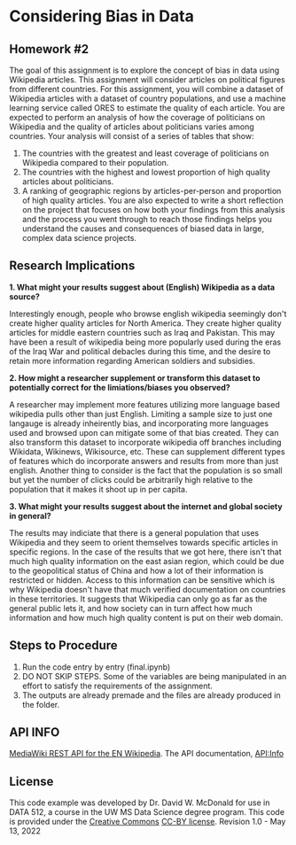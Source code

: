 # Considering Bias in Data
## Homework #2
The goal of this assignment is to explore the concept of bias in data using Wikipedia articles. This assignment will consider articles on political figures from different countries. For this assignment, you will combine a dataset of Wikipedia articles with a dataset of country populations, and use a machine learning service called ORES to estimate the quality of each article.
You are expected to perform an analysis of how the coverage of politicians on Wikipedia and the quality of articles about politicians varies among countries. Your analysis will consist of a series of tables that show:
1. The countries with the greatest and least coverage of politicians on Wikipedia compared to their population.
2. The countries with the highest and lowest proportion of high quality articles about politicians.
3. A ranking of geographic regions by articles-per-person and proportion of high quality articles.
You are also expected to write a short reflection on the project that focuses on how both your findings from this analysis and the process you went through to reach those findings helps you understand the causes and consequences of biased data in large, complex data science projects.

## Research Implications

**1. What might your results suggest about (English) Wikipedia as a data source?**

Interestingly enough, people who browse english wikipedia seemingly don't create higher quality articles for North America. They create higher quality articles for middle eastern countries such as Iraq and Pakistan. This may have been a result of wikipedia being more popularly used during the eras of the Iraq War and political debacles during this time, and the desire to retain more information regarding American soldiers and subsidies.

**2. How might a researcher supplement or transform this dataset to potentially correct for the limiations/biases you observed?**

A researcher may implement more features utilizing more language based wikipedia pulls other than just English. Limiting a sample size to just one langauge is already inheirently bias, and incorporating more languages used and browsed upon can mitigate some of that bias created. They can also transform this dataset to incorporate wikipedia off branches including Wikidata, Wikinews, Wikisource, etc. These can supplement different types of features which do incorporate answers and results from more than just english. Another thing to consider is the fact that the population is so small but yet the number of clicks could be arbitrarily high relative to the population that it makes it shoot up in per capita.

**3. What might your results suggest about the internet and global society in general?**

The results may indiciate that there is a general population that uses Wikipedia and they seem to orient themselves towards specific articles in specific regions. In the case of the results that we got here, there isn't that much high quality information on the east asian region, which could be due to the geopolitical status of China and how a lot of their information is restricted or hidden. Access to this information can be sensitive which is why Wikipedia doesn't have that much verified documentation on countries in these territories. It suggests that Wikipedia can only go as far as the general public lets it, and how society can in turn affect how much information and how much high quality content is put on their web domain. 

## Steps to Procedure

1. Run the code entry by entry (final.ipynb)
2. DO NOT SKIP STEPS. Some of the variables are being manipulated in an effort to satisfy the requirements of the assignment.
3. The outputs are already premade and the files are already produced in the folder.

## API INFO
[MediaWiki REST API for the EN Wikipedia](https://www.mediawiki.org/wiki/API:Main_page). The API documentation, [API:Info](https://www.mediawiki.org/wiki/API:Info)

## License
This code example was developed by Dr. David W. McDonald for use in DATA 512, a course in the UW MS Data Science degree program. This code is provided under the [Creative Commons](https://creativecommons.org) [CC-BY license](https://creativecommons.org/licenses/by/4.0/). Revision 1.0 - May 13, 2022



